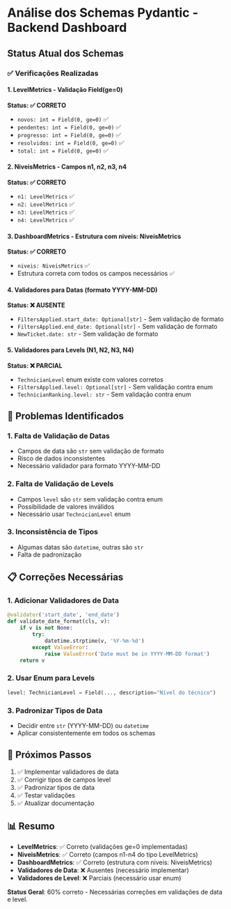 # Análise dos Schemas Pydantic - Backend Dashboard

## Status Atual dos Schemas

### ✅ Verificações Realizadas

#### 1. LevelMetrics - Validação Field(ge=0)
**Status: ✅ CORRETO**
- `novos: int = Field(0, ge=0)` ✅
- `pendentes: int = Field(0, ge=0)` ✅
- `progresso: int = Field(0, ge=0)` ✅
- `resolvidos: int = Field(0, ge=0)` ✅
- `total: int = Field(0, ge=0)` ✅

#### 2. NiveisMetrics - Campos n1, n2, n3, n4
**Status: ✅ CORRETO**
- `n1: LevelMetrics` ✅
- `n2: LevelMetrics` ✅
- `n3: LevelMetrics` ✅
- `n4: LevelMetrics` ✅

#### 3. DashboardMetrics - Estrutura com niveis: NiveisMetrics
**Status: ✅ CORRETO**
- `niveis: NiveisMetrics` ✅
- Estrutura correta com todos os campos necessários ✅

#### 4. Validadores para Datas (formato YYYY-MM-DD)
**Status: ❌ AUSENTE**
- `FiltersApplied.start_date: Optional[str]` - Sem validação de formato
- `FiltersApplied.end_date: Optional[str]` - Sem validação de formato
- `NewTicket.date: str` - Sem validação de formato

#### 5. Validadores para Levels (N1, N2, N3, N4)
**Status: ❌ PARCIAL**
- `TechnicianLevel` enum existe com valores corretos
- `FiltersApplied.level: Optional[str]` - Sem validação contra enum
- `TechnicianRanking.level: str` - Sem validação contra enum

## 🔧 Problemas Identificados

### 1. Falta de Validação de Datas
- Campos de data são `str` sem validação de formato
- Risco de dados inconsistentes
- Necessário validador para formato YYYY-MM-DD

### 2. Falta de Validação de Levels
- Campos `level` são `str` sem validação contra enum
- Possibilidade de valores inválidos
- Necessário usar `TechnicianLevel` enum

### 3. Inconsistência de Tipos
- Algumas datas são `datetime`, outras são `str`
- Falta de padronização

## 📋 Correções Necessárias

### 1. Adicionar Validadores de Data
```python
@validator('start_date', 'end_date')
def validate_date_format(cls, v):
    if v is not None:
        try:
            datetime.strptime(v, '%Y-%m-%d')
        except ValueError:
            raise ValueError('Date must be in YYYY-MM-DD format')
    return v
```

### 2. Usar Enum para Levels
```python
level: TechnicianLevel = Field(..., description="Nível do técnico")
```

### 3. Padronizar Tipos de Data
- Decidir entre `str` (YYYY-MM-DD) ou `datetime`
- Aplicar consistentemente em todos os schemas

## 🎯 Próximos Passos

1. ✅ Implementar validadores de data
2. ✅ Corrigir tipos de campos level
3. ✅ Padronizar tipos de data
4. ✅ Testar validações
5. ✅ Atualizar documentação

## 📊 Resumo

- **LevelMetrics**: ✅ Correto (validações ge=0 implementadas)
- **NiveisMetrics**: ✅ Correto (campos n1-n4 do tipo LevelMetrics)
- **DashboardMetrics**: ✅ Correto (estrutura com niveis: NiveisMetrics)
- **Validadores de Data**: ❌ Ausentes (necessário implementar)
- **Validadores de Level**: ❌ Parciais (necessário usar enum)

**Status Geral**: 60% correto - Necessárias correções em validações de data e level.